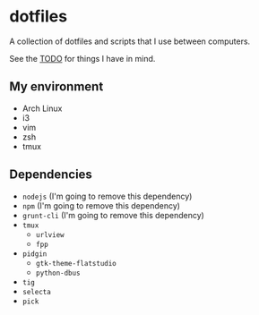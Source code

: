 # dotfiles

A collection of dotfiles and scripts that I use between computers.

See the [TODO](TODO.md) for things I have in mind.


## My environment

- Arch Linux
- i3
- vim
- zsh
- tmux


## Dependencies

- `nodejs` (I'm going to remove this dependency)
- `npm` (I'm going to remove this dependency)
- `grunt-cli` (I'm going to remove this dependency)
- `tmux`
	- `urlview`
	- `fpp`
- `pidgin`
	- `gtk-theme-flatstudio`
	- `python-dbus`
- `tig`
- `selecta`
- `pick`
